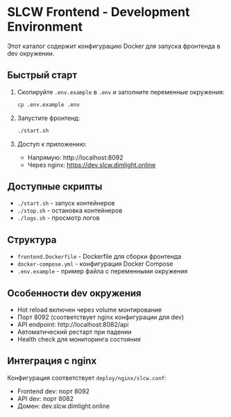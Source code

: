 # SLCW Frontend - Development Environment

Этот каталог содержит конфигурацию Docker для запуска фронтенда в dev окружении.

## Быстрый старт

1. Скопируйте `.env.example` в `.env` и заполните переменные окружения:
   ```bash
   cp .env.example .env
   ```

2. Запустите фронтенд:
   ```bash
   ./start.sh
   ```

3. Доступ к приложению:
   - Напрямую: http://localhost:8092
   - Через nginx: https://dev.slcw.dimlight.online

## Доступные скрипты

- `./start.sh` - запуск контейнеров
- `./stop.sh` - остановка контейнеров
- `./logs.sh` - просмотр логов

## Структура

- `frontend.Dockerfile` - Dockerfile для сборки фронтенда
- `docker-compose.yml` - конфигурация Docker Compose
- `.env.example` - пример файла с переменными окружения

## Особенности dev окружения

- Hot reload включен через volume монтирование
- Порт 8092 (соответствует nginx конфигурации для dev)
- API endpoint: http://localhost:8082/api
- Автоматический рестарт при падении
- Health check для мониторинга состояния

## Интеграция с nginx

Конфигурация соответствует `deploy/nginx/slcw.conf`:
- Frontend dev: порт 8092
- API dev: порт 8082
- Домен: dev.slcw.dimlight.online